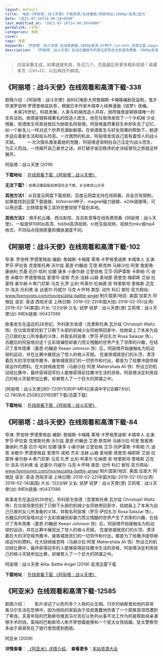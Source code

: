 ```yaml
---
layout: default
title: '电影《阿丽塔：战斗天使》下载资源/在线播放/视频地址/1080p/高清/蓝光'
date: "2021-07-10T14:40:28+0800"
last_modified_at: "2021-07-10T14:40:28+0800"
permalink: /338/
categories: 电影
cover:
tags: 电影
keywords: '阿丽塔：战斗天使,在线免费看,1080p高清,bt种子,torrent,百度云盘,magnet,磁力链,迅雷下载资源'
description: '《阿丽塔：战斗天使》在线云播放手机西瓜影院吉吉影音免费看，1080p高清bd/hd未删减完整版和tc抢先枪版，mkv/mp4格式，附带bt/torrent种子、magnet/磁力链、百度云盘、网盘资源迅雷下载链接'
---
```


>内容采集生成，如果链接失效，多试几个，页面最后有更多精彩视频！收藏本页（Ctrl+D)，以后再找不麻烦。


## 《阿丽塔：战斗天使》在线观看和高清下载-338

剧情介绍：《阿丽塔：战斗天使》由科幻电影大师詹姆斯·卡梅隆编剧及监制，鬼才导演罗伯特·罗德里格兹执导，根据日本作家木城幸人经典漫画《铳梦》改编。 　　未来26世纪，科技发展，人类与机械改造人共存，弱肉强食是钢铁城唯一的生存法则。依德是钢铁城著名的改造人医生，他在垃圾场发现了一个半机械 少女残躯，依德医生将其拯救后为她取名阿丽塔。阿丽塔虽然重获生命却失去了记忆，如一个新生儿一样对这个世界充满新鲜感。在依德医生与好友雨果的帮助下，她逐步适应着新生活和街头险恶。一次偶然的机会，阿丽塔发现自己竟有着惊人的战斗天赋。 　　一次次猎杀激发着她的觉醒，阿丽塔逐渐明白自己注定为战斗而生，为正义而战。一场揭开自己身世之谜，并打破宇宙旧秩序的史诗级冒险之旅就这样展开。


阿丽塔：战斗天使 (2019)

**下载地址**： [在线观看下载 《阿丽塔：战斗天使》](https://www.btbtdy.me/btdy/dy14661.html) 


**无法下载?**：`如果迅雷因版权原因无法下载，关注微信公众号 `

**其他方法1**：从百度云网盘下载视频，百度云网盘支持在线观看，非会员有限制，如果能找到迅雷下载链接、bt/torrent种子、magnet磁力链接、e2dk链接等，可以用迅雷、比特彗星等工具将完整视频下载到本地。

**其他方法2**：用手机云播、西瓜影院、吉吉影音等在线免费观看《阿丽塔：战斗天使》，一般提供1080p高清、hd/bd高清视频、tc抢先版视频，视频为mkv或mp4格式，不同站点视频质量和播放速度不同。


## 《阿丽塔：战斗天使》在线观看和高清下载-102

导演: 罗伯特·罗德里格兹 编剧: 詹姆斯·卡梅隆 莱塔·卡罗格里迪斯 木城幸人 主演: 罗莎·萨拉查 克里斯托弗·沃尔兹 基恩·约翰逊 艾德·斯克林 马赫沙拉·阿里 詹妮弗·康纳利 杰基·厄尔·哈利 拉娜·康多 小豪尔赫·兰登伯格 艾莎·冈萨雷斯 卡斯帕·凡·迪恩 米歇尔·罗德里格兹 爱德华·诺顿 杰夫·法赫 山姆·麦地那 德里克·梅耶斯 艾丽·拉蒙特 豪尔赫·A·希门尼斯 马克·扎罗 比利·布莱尔 伦纳德·吴 特里斯坦·里格斯 迈克尔·洛夫·托利弗 金 达塞尔·丹妮尔 马克·A·怀特 类型: 动作 科幻 冒险 官方网站: www.foxmovies.com/movies/alita-battle-angel 制片国家/地区: 美国 加拿大 阿根廷 语言: 英语 西班牙语 上映日期: 2019-02-22(中国大陆) 2019-02-05(台湾) 2019-02-14(美国) 片长: 122分钟 又名: 铳梦 铳梦：战斗天使(港) 艾莉塔：战斗天使(台) IMDb链接: tt0437086

故事发生在遥远的26世纪，外科医生依德（克里斯托弗·瓦尔兹 Christoph Waltz 饰）在垃圾场里捡到了只剩下头部的机械少女将她带回家中，给她装上了本来为自己已故的女儿所准备的义体，并取名阿丽塔（罗莎·萨拉扎尔 Rosa Salazar 饰）。苏醒后的阿丽塔对这个五彩斑斓但却暴力而又残酷的世界产生了浓厚的兴趣，在结识了青年雨果（基恩·约翰逊 Keean Johnson 饰）后，阿丽塔开始接触名为机动球的运动，并在比赛中展现出了惊人的格斗天赋。 在废铁城居民们的头顶，漂浮着巨大的浮空城市撒冷，废铁城居民们的一切劳作和付出，都是为了给撒冷提供继续运作的燃料。在大财阀维克特（马赫沙拉·阿里 Mahershala Ali 饰）所设立的机动球比赛中，最终获得冠军的人能够获得前往撒冷生活的资格，阿丽塔决定利用自己的格斗天赋参加比赛，却被卷入了一个巨大的阴谋之中。


[阿丽塔：战斗天使][BD-720P/1080P-MP4][英语中字][豆瓣7.6分][2.78GB/6.25GB][2019][BT下载/迅雷下载]

**下载地址**： [在线观看下载 《阿丽塔：战斗天使》](https://www.btdx8.com/torrent/altzdts_2019.html) 


## 《阿丽塔：战斗天使》在线观看和高清下载-84

导演: 罗伯特·罗德里格兹 编剧: 詹姆斯·卡梅隆 莱塔·卡罗格里迪斯 木城幸人 主演: 罗莎·萨拉查 克里斯托弗·沃尔兹 基恩·约翰逊 艾德·斯克林 马赫沙拉·阿里 詹妮弗·康纳利 杰基·厄尔·哈利 拉娜·康多 小豪尔赫·兰登伯格 艾莎·冈萨雷斯 卡斯帕·凡·迪恩 米歇尔·罗德里格兹 爱德华·诺顿 杰夫·法赫 山姆·麦地那 德里克·梅耶斯 艾丽·拉蒙特 豪尔赫·A·希门尼斯 马克·扎罗 比利·布莱尔 伦纳德·吴 特里斯坦·里格斯 迈克尔·洛夫·托利弗 金 达塞尔·丹妮尔 马克·A·怀特 类型: 动作 科幻 冒险 官方网站: www.foxmovies.com/movies/alita-battle-angel 制片国家/地区: 美国 加拿大 阿根廷 语言: 英语 西班牙语 上映日期: 2019-02-22(中国大陆) 2019-02-05(台湾) 2019-02-14(美国) 片长: 122分钟 又名: 铳梦 铳梦：战斗天使(港) 艾莉塔：战斗天使(台) IMDb链接: tt0437086

故事发生在遥远的26世纪，外科医生依德（克里斯托弗·瓦尔兹 Christoph Waltz 饰）在垃圾场里捡到了只剩下头部的机械少女将她带回家中，给她装上了本来为自己已故的女儿所准备的义体，并取名阿丽塔（罗莎·萨拉扎尔 Rosa Salazar 饰）。苏醒后的阿丽塔对这个五彩斑斓但却暴力而又残酷的世界产生了浓厚的兴趣，在结识了青年雨果（基恩·约翰逊 Keean Johnson 饰）后，阿丽塔开始接触名为机动球的运动，并在比赛中展现出了惊人的格斗天赋。 在废铁城居民们的头顶，漂浮着巨大的浮空城市撒冷，废铁城居民们的一切劳作和付出，都是为了给撒冷提供继续运作的燃料。在大财阀维克特（马赫沙拉·阿里 Mahershala Ali 饰）所设立的机动球比赛中，最终获得冠军的人能够获得前往撒冷生活的资格，阿丽塔决定利用自己的格斗天赋参加比赛，却被卷入了一个巨大的阴谋之中。


阿丽塔：战斗天使 Alita: Battle Angel (2019) 高清迅雷下载

**下载地址**： [在线观看下载 《阿丽塔：战斗天使》](https://www.xl720.com/thunder/35931.html) 


## 《阿亚米》在线观看和高清下载-12585

剧情介绍：　　影片讲述了以色列多个人物的众生相。13岁的纳斯里和他的哥哥奥马尔生活在恐惧中，因为他妈的家庭由于叔叔愚蠢地伤害了一个部族首领而遭到了牵连。天真年轻的巴勒斯坦难民马尔克在以色列从事不法工作为的是帮助母亲凑够手术的钱。富裕的巴勒斯坦人彬齐梦想着能够和一个犹太女孩结婚。犹太警察但多由于弟弟死在了银行里而感到困惑。


阿亚米 (2009)

**详情查看**： [《阿亚米》详情介绍](/movie/12585/)， **查看更多**：[本站资源大全](/movie/t/all/)

